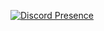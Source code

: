 [![Discord Presence](https://lanyard.cnrad.dev/api/1111386258908917862?bg=212830&borderRadius=5px&showDisplayName=true&hideActivity=whenNotUsed)](https://discord.com/users/1111386258908917862)
